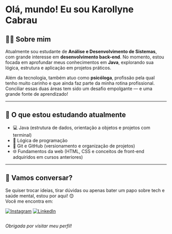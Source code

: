 # Olá, mundo! Eu sou Karollyne Cabrau

## 👩‍💻 Sobre mim

Atualmente sou estudante de **Análise e Desenvolvimento de Sistemas**, com grande interesse em **desenvolvimento back-end**. No momento, estou focada em aprofundar meus conhecimentos em **Java**, explorando sua lógica, estrutura e aplicação em projetos práticos.

Além da tecnologia, também atuo como **psicóloga**, profissão pela qual tenho muito carinho e que ainda faz parte da minha rotina profissional. Conciliar essas duas áreas tem sido um desafio empolgante — e uma grande fonte de aprendizado!

---

## 🚀 O que estou estudando atualmente

- 💻 Java (estrutura de dados, orientação a objetos e projetos com terminal)
- 🧠 Lógica de programação
- 🔁 Git e GitHub (versionamento e organização de projetos)
- 🌐 Fundamentos da web (HTML, CSS e conceitos de front-end adquiridos em cursos anteriores)

---

## 💬 Vamos conversar?

Se quiser trocar ideias, tirar dúvidas ou apenas bater um papo sobre tech e saúde mental, estou por aqui! 😊  
Você me encontra em:

[![Instagram](https://img.shields.io/badge/-Instagram-E4405F?style=for-the-badge&logo=instagram&logoColor=white)](https://instagram.com/karollynecabrau) [![LinkedIn](https://img.shields.io/badge/-LinkedIn-0077B5?style=for-the-badge&logo=linkedin&logoColor=white)](https://www.linkedin.com/in/karollynecabrau/)

##

 *Obrigada por visitar meu perfil!*
